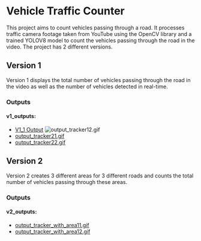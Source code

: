 # Vehicle Traffic Counter

This project aims to count vehicles passing through a road. It processes traffic camera footage taken from YouTube using the OpenCV library and a trained YOLOV8 model to count the vehicles passing through the road in the video. The project has 2 different versions.

## Version 1
Version 1 displays the total number of vehicles passing through the road in the video as well as the number of vehicles detected in real-time.

### Outputs
#### v1_outputs:
- [V1_1 Output](output_tracker11.gif)
![output_tracker12.gif](link_to_output_tracker12.gif)
- [output_tracker21.gif](link_to_output_tracker21.gif)
- [output_tracker22.gif](link_to_output_tracker22.gif)

## Version 2
Version 2 creates 3 different areas for 3 different roads and counts the total number of vehicles passing through these areas.

### Outputs
#### v2_outputs:
- [output_tracker_with_area11.gif](link_to_output_tracker_with_area11.gif)
- [output_tracker_with_area12.gif](link_to_output_tracker_with_area12.gif)

